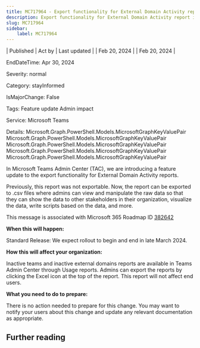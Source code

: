```yaml
---
title: MC717964 - Export functionality for External Domain Activity report in Microsoft Teams Admin Center
description: Export functionality for External Domain Activity report in Microsoft Teams Admin Center
slug: MC717964
sidebar:
    label: MC717964
---
```


| Published | Act by | Last updated |
| Feb 20, 2024 |  | Feb 20, 2024 |

EndDateTime: Apr 30, 2024

Severity: normal

Category: stayInformed

IsMajorChange: False

Tags: Feature update Admin impact

Service: Microsoft Teams

Details: Microsoft.Graph.PowerShell.Models.MicrosoftGraphKeyValuePair Microsoft.Graph.PowerShell.Models.MicrosoftGraphKeyValuePair Microsoft.Graph.PowerShell.Models.MicrosoftGraphKeyValuePair Microsoft.Graph.PowerShell.Models.MicrosoftGraphKeyValuePair Microsoft.Graph.PowerShell.Models.MicrosoftGraphKeyValuePair

<p>In Microsoft Teams Admin Center (TAC), we are introducing a feature update to the export functionality for External Domain Activity reports.&nbsp;</p><p>Previously, this report was not exportable. Now, the report can be exported to .csv files where admins can view and manipulate the raw data so that they can show the data to other stakeholders in their organization, visualize the data, write scripts based on the data, and more.</p><p>  
</p><p>
</p><p>
</p><p>This message is associated with Microsoft 365 Roadmap ID <a href="https://www.microsoft.com/microsoft-365/roadmap?filters=&amp;searchterms=382642" target="_blank">382642</a></p><p><b>When this will happen:</b></p><p>Standard Release: We expect rollout to begin and end in late March 2024.</p><p><b>How this will affect your organization:</b></p><p>Inactive teams and inactive external domains reports are available in Teams Admin Center through Usage reports. Admins can export the reports by clicking the Excel icon at the top of the report. This report will not affect end users.&nbsp;</p><p><b>What you need to do to prepare:</b></p><p>There is no action needed to prepare for this change. You may want to notify your users about this change and update any relevant documentation as appropriate.</p>

## Further reading
